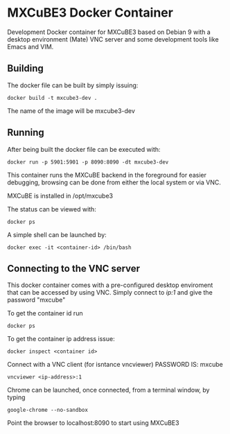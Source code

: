 # MXCuBE3 Docker Container

Development Docker container for MXCuBE3 based on Debian 9 with a desktop environment (Mate)
VNC server and some development tools like Emacs and VIM.

## Building

The docker file can be built by simply issuing:

```
docker build -t mxcube3-dev .
```

The name of the image will be mxcube3-dev

## Running

After being built the docker file can be executed with:

```
docker run -p 5901:5901 -p 8090:8090 -dt mxcube3-dev
```
This container runs the MXCuBE backend in the foreground for easier debugging,
browsing can be done from either the local system or via VNC.

MXCuBE is installed in /opt/mxcube3

The status can be viewed with:

```
docker ps
```

A simple shell can be launched by:

```
docker exec -it <container-id> /bin/bash
```

## Connecting to the VNC server
This docker container comes with a pre-configured desktop enviroment that can be accessed
by using VNC. Simply connect to *ip:1* and give the password "mxcube"

To get the container id run
```
docker ps
```

To get the container ip address issue:
```
docker inspect <container id>
```

Connect with a VNC client (for isntance vncviewer) PASSWORD IS: mxcube
```
vncviewer <ip-address>:1
```

Chrome can be launched, once connected, from a terminal window, by typing

```
google-chrome --no-sandbox
```

Point the browser to localhost:8090 to start using MXCuBE3
